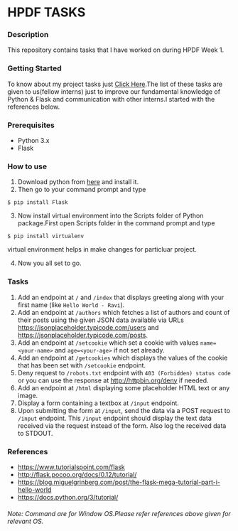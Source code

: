 # HPDF TASKS
### Description
  This repository contains tasks that I have worked on during HPDF Week 1.
### Getting Started
To know about my project tasks just [Click Here](https://docs.google.com/document/d/1cnCbFkgn-A7pSONDTX9AlIzaqyWlZFZAT4xncfAYXcc/edit?ts=5a1e8781#heading=h.mobob3mkdw86).The list of these tasks are given to us(fellow interns) just to improve our fundamental knowledge of Python & Flask and communication with other interns.I started with the references below.
### Prerequisites
- Python 3.x
- Flask
### How to use
1. Download python from [here](https://www.python.org/downloads/) and install it.
2. Then go to your command prompt and type
```
$ pip install Flask
```
3. Now install virtual environment into the Scripts folder of Python package.First open Scripts folder in the command prompt and type
```
$ pip install virtualenv
``` 
virtual environment helps in make changes for particluar project.

4. Now you all set to go.

### Tasks
1. Add an endpoint at `/` and `/index` that displays greeting along with your first name (like `Hello World - Ravi`).
2. Add an endpoint at `/authors` which fetches a list of authors and count of their posts using the given JSON data available via URLs https://jsonplaceholder.typicode.com/users and https://jsonplaceholder.typicode.com/posts.
3. Add an endpoint at `/setcookie` which set a cookie with values `name=<your-name>` and `age=<your-age>` if not set already.
4. Add an endpoint at `/getcookies` which displays the values of the cookie that has been set with `/setcookie` endpoint.
5. Deny request to `/robots.txt` endpoint with `403 (Forbidden) status code` or you can use the response at http://httpbin.org/deny if needed.
6. Add an endpoint at `/html` displaying some placeholder HTML text or any image.
7. Display a form containing a textbox at `/input` endpoint.
8. Upon submitting the form at `/input`, send the data via a POST request to `/input` endpoint. This `/input` endpoint should display the text data received via the request instead of the form. Also log the received data to STDOUT.
### References
- https://www.tutorialspoint.com/flask 
- http://flask.pocoo.org/docs/0.12/tutorial/ 
- https://blog.miguelgrinberg.com/post/the-flask-mega-tutorial-part-i-hello-world 
- https://docs.python.org/3/tutorial/
###### Note: Command are for Window OS.Please refer references above given for relevant OS.
